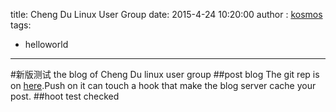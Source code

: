 title: Cheng Du Linux User Group
date: 2015-4-24 10:20:00
author : [kosmos](https://github.com/kosmosR2/chengduLUG)
tags:
- helloworld
---

#新版测试
the blog of Cheng Du linux user group
##post blog
The git rep is on [here](https://github.com/kosmosR2/chengduLUG.git).Push on it can touch a hook that make the blog server cache your post.
##hoot test
checked

